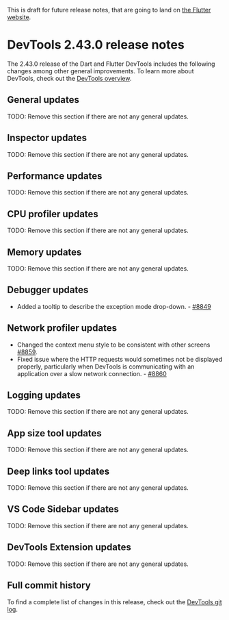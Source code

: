 <!--
Copyright 2025 The Flutter Authors
Use of this source code is governed by a BSD-style license that can be
found in the LICENSE file or at https://developers.google.com/open-source/licenses/bsd.
-->

This is draft for future release notes, that are going to land on
[the Flutter website](https://docs.flutter.dev/tools/devtools/release-notes).

# DevTools 2.43.0 release notes

The 2.43.0 release of the Dart and Flutter DevTools
includes the following changes among other general improvements.
To learn more about DevTools, check out the
[DevTools overview](/tools/devtools/overview).

## General updates

TODO: Remove this section if there are not any general updates.

## Inspector updates

TODO: Remove this section if there are not any general updates.

## Performance updates

TODO: Remove this section if there are not any general updates.

## CPU profiler updates

TODO: Remove this section if there are not any general updates.

## Memory updates

TODO: Remove this section if there are not any general updates.

## Debugger updates

* Added a tooltip to describe the exception mode drop-down. -
[#8849](https://github.com/flutter/devtools/pull/8849)

## Network profiler updates

* Changed the context menu style to be consistent with other screens
  [#8859](https://github.com/flutter/devtools/pull/8859).
* Fixed issue where the HTTP requests would sometimes not be displayed properly, particularly when DevTools is communicating with an application over a slow network connection. - [#8860](https://github.com/flutter/devtools/pull/8860)

## Logging updates

TODO: Remove this section if there are not any general updates.

## App size tool updates

TODO: Remove this section if there are not any general updates.

## Deep links tool updates

TODO: Remove this section if there are not any general updates.

## VS Code Sidebar updates

TODO: Remove this section if there are not any general updates.

## DevTools Extension updates

TODO: Remove this section if there are not any general updates.

## Full commit history

To find a complete list of changes in this release, check out the
[DevTools git log](https://github.com/flutter/devtools/tree/v2.43.0).
